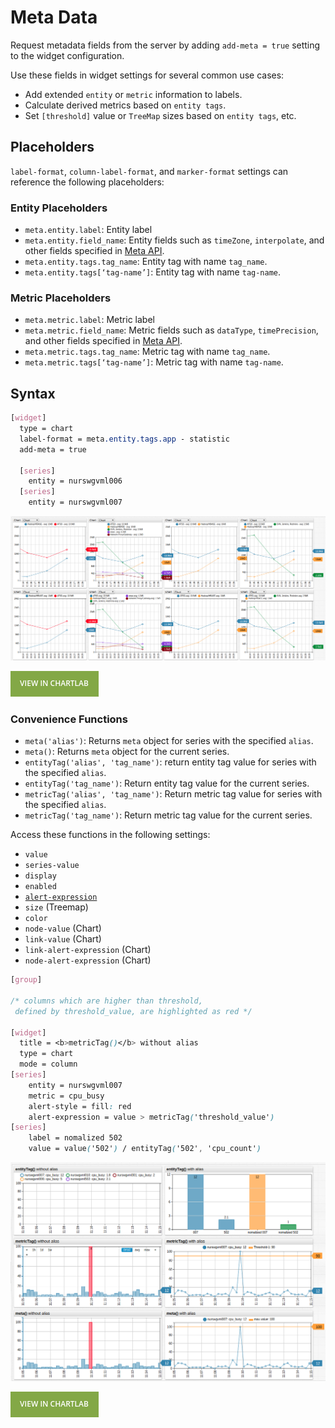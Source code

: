 # Meta Data

Request metadata fields from the server by adding `add-meta = true` setting to the widget configuration.

Use these fields in widget settings for several common use cases:

* Add extended `entity` or `metric` information to labels.
* Calculate derived metrics based on `entity tags`.
* Set `[threshold]` value or `TreeMap` sizes based  on `entity tags`, etc.

## Placeholders

`label-format`, `column-label-format`, and `marker-format` settings can reference the following placeholders:

### Entity Placeholders

* `meta.entity.label`: Entity label
* `meta.entity.field_name`: Entity fields such as `timeZone`, `interpolate`, and other fields specified in [Meta API](https://axibase.com/docs/atsd/api/meta/).
* `meta.entity.tags.tag_name`: Entity tag with name `tag_name`.
* `meta.entity.tags[‘tag-name’]`: Entity tag with name `tag-name`.

### Metric Placeholders

* `meta.metric.label`: Metric label
* `meta.metric.field_name`: Metric fields such as `dataType`, `timePrecision`, and other fields specified in [Meta API](https://axibase.com/docs/atsd/api/meta/).
* `meta.metric.tags.tag_name`: Metric tag with name `tag_name`.
* `meta.metric.tags[‘tag-name’]`: Metric tag with name `tag-name`.

## Syntax

```css
[widget]
  type = chart
  label-format = meta.entity.tags.app - statistic
  add-meta = true

  [series]
    entity = nurswgvml006
  [series]
    entity = nurswgvml007
```

![](./images/meta-data1.png)

[![](./images/button.png)](https://apps.axibase.com/chartlab/100f5b65/2/#)

### Convenience Functions

* `meta('alias')`: Returns `meta` object for series with the specified `alias`.
* `meta()`: Returns `meta` object for the current series.
* `entityTag('alias', 'tag_name')`:  return entity tag value for series with the specified `alias`.
* `entityTag('tag_name')`: Return entity tag value for the current series.
* `metricTag('alias', 'tag_name')`: Return metric tag value for series with the specified `alias`.
* `metricTag('tag_name')`: Return metric tag value for the current series.

Access these functions in the following settings:

* `value`
* `series-value`
* `display`
* `enabled`
* [`alert-expression`](../syntax/alert-expression.md)
* `size` (Treemap)
* `color`
* `node-value` (Chart)
* `link-value` (Chart)
* `link-alert-expression` (Chart)
* `node-alert-expression` (Chart)

```css
[group]

/* columns which are higher than threshold,
 defined by threshold_value, are highlighted as red */

[widget]
  title = <b>metricTag()</b> without alias
  type = chart
  mode = column
[series]
    entity = nurswgvml007
    metric = cpu_busy
    alert-style = fill: red
    alert-expression = value > metricTag('threshold_value')
[series]
    label = nomalized 502
    value = value('502') / entityTag('502', 'cpu_count')
```

![](./images/convenience-functions.png)

[![](./images/button.png)](https://apps.axibase.com/chartlab/199f98ec)